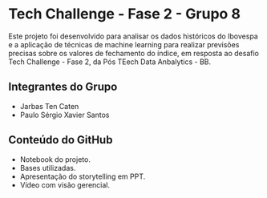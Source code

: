 # Tech Challenge - Fase 2 - Grupo 8

Este projeto foi desenvolvido para analisar os dados históricos do Ibovespa e a aplicação de técnicas de machine learning para realizar previsões precisas sobre os valores de fechamento do índice, em resposta ao desafio Tech Challenge - Fase 2, da Pós TEech Data Anbalytics - BB.

## Integrantes do Grupo

- Jarbas Ten Caten
- Paulo Sérgio Xavier Santos

## Conteúdo do GitHub

- Notebook do projeto.
- Bases utilizadas.
- Apresentação do storytelling em PPT.
- Vídeo com visão gerencial.
